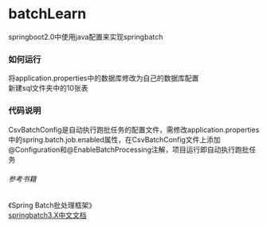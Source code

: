 # batchLearn
springboot2.0中使用java配置来实现springbatch
### 如何运行
将application.properties中的数据库修改为自己的数据库配置  
新建sql文件夹中的10张表
### 代码说明
CsvBatchConfig是自动执行跑批任务的配置文件，需修改application.properties中的spring.batch.job.enabled属性，在CsvBatchConfig文件上添加@Configuration和@EnableBatchProcessing注解，项目运行即自动执行跑批任务  

###### 参考书籍
《Spring Batch批处理框架》  
[springbatch3.X中文文档](https://www.bookstack.cn/read/SpringBatchReferenceCN/README.md)
